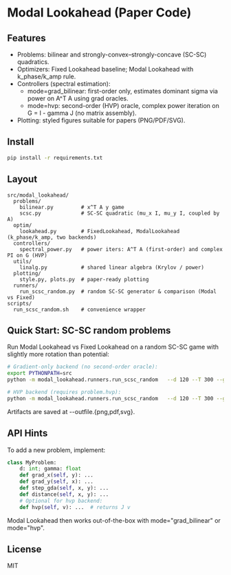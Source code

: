 # Modal Lookahead (Paper Code)


## Features
- Problems: bilinear and strongly-convex–strongly-concave (SC-SC) quadratics.
- Optimizers: Fixed Lookahead baseline; Modal Lookahead with k_phase/k_amp rule.
- Controllers (spectral estimation):
  - mode=grad_bilinear: first-order only, estimates dominant sigma via power on A^T A using grad oracles.
  - mode=hvp: second-order (HVP) oracle, complex power iteration on G = I - gamma J (no matrix assembly).
- Plotting: styled figures suitable for papers (PNG/PDF/SVG).

## Install
```bash
pip install -r requirements.txt
```

## Layout
```
src/modal_lookahead/
  problems/
    bilinear.py         # x^T A y game
    scsc.py             # SC-SC quadratic (mu_x I, mu_y I, coupled by A)
  optim/
    lookahead.py        # FixedLookahead, ModalLookahead (k_phase/k_amp, two backends)
  controllers/
    spectral_power.py   # power iters: A^T A (first-order) and complex PI on G (HVP)
  utils/
    linalg.py           # shared linear algebra (Krylov / power)
  plotting/
    style.py, plots.py  # paper-ready plotting
  runners/
    run_scsc_random.py  # random SC-SC generator & comparison (Modal vs Fixed)
scripts/
  run_scsc_random.sh    # convenience wrapper
```

## Quick Start: SC-SC random problems
Run Modal Lookahead vs Fixed Lookahead on a random SC-SC game with slightly more rotation than potential:
```bash
# Gradient-only backend (no second-order oracle):
export PYTHONPATH=src
python -m modal_lookahead.runners.run_scsc_random   --d 120 --T 300 --gamma 0.1   --mu_x 0.18 --mu_y 0.18   --sigma_min 0.25 --sigma_max 0.45   --alpha 0.5 --mode grad_bilinear   --outfile figures/scsc_modal_vs_fixed_grad

# HVP backend (requires problem.hvp):
python -m modal_lookahead.runners.run_scsc_random   --d 120 --T 300 --gamma 0.1   --mu_x 0.18 --mu_y 0.18   --sigma_min 0.25 --sigma_max 0.45   --alpha 0.5 --mode hvp   --outfile figures/scsc_modal_vs_fixed_hvp
```

Artifacts are saved at --outfile.{png,pdf,svg}.

## API Hints
To add a new problem, implement:
```python
class MyProblem:
    d: int; gamma: float
    def grad_x(self, y): ...
    def grad_y(self, x): ...
    def step_gda(self, x, y): ...
    def distance(self, x, y): ...
    # Optional for hvp backend:
    def hvp(self, v): ...  # returns J v
```
Modal Lookahead then works out-of-the-box with mode="grad_bilinear" or mode="hvp".

## License
MIT
